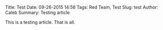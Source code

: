 Title: Test
Date: 09-26-2015 14:56
Tags: Red Team, Test
Slug: test
Author: Caleb
Summary: Testing article

This is a testing article. That is all.
